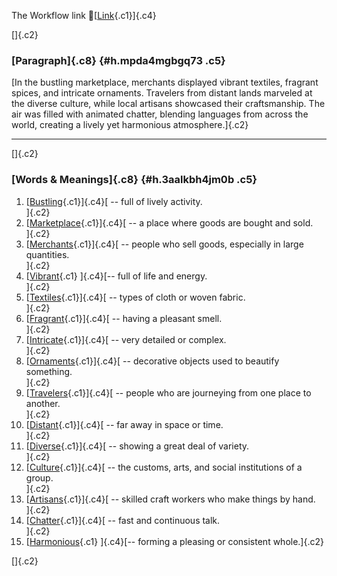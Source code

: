 The Workflow link
👏[[Link](https://www.google.com/url?q=http://www.google.com&sa=D&source=editors&ust=1759512389974552&usg=AOvVaw02SELhKY1nWkCpxd3YFly9){.c1}]{.c4}

[]{.c2}

### [Paragraph]{.c8} {#h.mpda4mgbgq73 .c5}

[In the bustling marketplace, merchants displayed vibrant textiles,
fragrant spices, and intricate ornaments. Travelers from distant lands
marveled at the diverse culture, while local artisans showcased their
craftsmanship. The air was filled with animated chatter, blending
languages from across the world, creating a lively yet harmonious
atmosphere.]{.c2}

------------------------------------------------------------------------

[]{.c2}

### [Words & Meanings]{.c8} {#h.3aalkbh4jm0b .c5}

1.  [[Bustling](https://www.google.com/url?q=http://www.google.com&sa=D&source=editors&ust=1759512389975683&usg=AOvVaw1HAC4nE3J7vD0B9OwgCBEB){.c1}]{.c4}[ --
    full of lively activity.\
    ]{.c2}
2.  [[Marketplace](https://www.google.com/url?q=http://www.google.com&sa=D&source=editors&ust=1759512389975927&usg=AOvVaw1-14Y0tWMHX7h7pHz-XHG1){.c1}]{.c4}[ --
    a place where goods are bought and sold.\
    ]{.c2}
3.  [[Merchants](https://www.google.com/url?q=http://www.google.com&sa=D&source=editors&ust=1759512389976172&usg=AOvVaw2_mZzXl4lU_VuJ__SMHh7y){.c1}]{.c4}[ --
    people who sell goods, especially in large quantities.\
    ]{.c2}
4.  [[Vibrant](https://www.google.com/url?q=http://www.google.com&sa=D&source=editors&ust=1759512389976411&usg=AOvVaw1649ZcovUPkwaGc3BUuxM6){.c1}
    ]{.c4}[-- full of life and energy.\
    ]{.c2}
5.  [[Textiles](https://www.google.com/url?q=http://www.google.com&sa=D&source=editors&ust=1759512389976585&usg=AOvVaw03q7kUHCJy0_20XTYhNucH){.c1}]{.c4}[ --
    types of cloth or woven fabric.\
    ]{.c2}
6.  [[Fragrant](https://www.google.com/url?q=http://www.google.com&sa=D&source=editors&ust=1759512389976788&usg=AOvVaw1k69y8DCsEFZLiciYPKk7F){.c1}]{.c4}[ --
    having a pleasant smell.\
    ]{.c2}
7.  [[Intricate](https://www.google.com/url?q=http://www.google.com&sa=D&source=editors&ust=1759512389976994&usg=AOvVaw1_3MWaTxd2eZztjPZZubgK){.c1}]{.c4}[ --
    very detailed or complex.\
    ]{.c2}
8.  [[Ornaments](https://www.google.com/url?q=http://www.google.com&sa=D&source=editors&ust=1759512389977173&usg=AOvVaw2WB9nvrrLXquHLfmFEMy0d){.c1}]{.c4}[ --
    decorative objects used to beautify something.\
    ]{.c2}
9.  [[Travelers](https://www.google.com/url?q=http://www.google.com&sa=D&source=editors&ust=1759512389977372&usg=AOvVaw1kK2I_ITmtTxtLp_5PMcB1){.c1}]{.c4}[ --
    people who are journeying from one place to another.\
    ]{.c2}
10. [[Distant](https://www.google.com/url?q=http://www.google.com&sa=D&source=editors&ust=1759512389977572&usg=AOvVaw2zXo6DeoXgRSVh--ts71Vv){.c1}]{.c4}[ --
    far away in space or time.\
    ]{.c2}
11. [[Diverse](https://www.google.com/url?q=http://www.google.com&sa=D&source=editors&ust=1759512389977753&usg=AOvVaw0BH1XiLK389dEtYl63RcB0){.c1}]{.c4}[ --
    showing a great deal of variety.\
    ]{.c2}
12. [[Culture](https://www.google.com/url?q=http://www.google.com&sa=D&source=editors&ust=1759512389977942&usg=AOvVaw0V9o2NA6-epVg0PPnqKtM-){.c1}]{.c4}[ --
    the customs, arts, and social institutions of a group.\
    ]{.c2}
13. [[Artisans](https://www.google.com/url?q=http://www.google.com&sa=D&source=editors&ust=1759512389978210&usg=AOvVaw1AXAU6Fl3_Cfbz45fjKj2i){.c1}]{.c4}[ --
    skilled craft workers who make things by hand.\
    ]{.c2}
14. [[Chatter](https://www.google.com/url?q=http://www.google.com&sa=D&source=editors&ust=1759512389978435&usg=AOvVaw32xdkQjqg5O6sh0h0Mt69N){.c1}]{.c4}[ --
    fast and continuous talk.\
    ]{.c2}
15. [[Harmonious](https://www.google.com/url?q=http://www.google.com&sa=D&source=editors&ust=1759512389978614&usg=AOvVaw0Jqf2s5yV5pP7etK5iEvWz){.c1}
    ]{.c4}[-- forming a pleasing or consistent whole.]{.c2}

[]{.c2}
